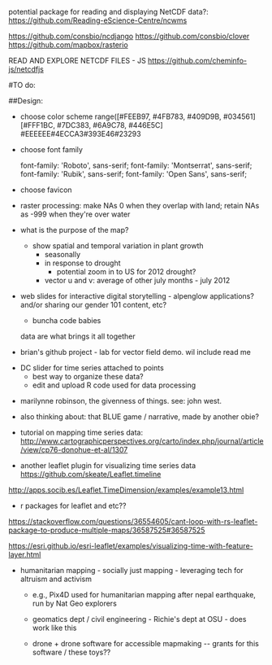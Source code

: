 potential package for reading and displaying NetCDF data?: https://github.com/Reading-eScience-Centre/ncwms

https://github.com/consbio/ncdjango
https://github.com/consbio/clover
https://github.com/mapbox/rasterio

READ AND EXPLORE NETCDF FILES - JS
https://github.com/cheminfo-js/netcdfjs

#TO do:

##Design:
- choose color scheme
    range([#FEEB97, #4FB783, #409D9B, #034561]
    [#FFF1BC, #7DC383, #6A9C78, #446E5C]
    #EEEEEE#4ECCA3#393E46#23293

- choose font family
    <link href="https://fonts.googleapis.com/css?family=Montserrat|Roboto|Rubik|Open+Sans" rel="stylesheet">

    font-family: 'Roboto', sans-serif;
    font-family: 'Montserrat', sans-serif;
    font-family: 'Rubik', sans-serif;
    font-family: 'Open Sans', sans-serif;

- choose favicon
<link rel="icon" href="img/greendiamond.ico" type="image/x-icon"/>


- raster processing: make NAs 0 when they overlap with land; retain NAs as -999 when they're over water

- what is the purpose of the map?
    - show spatial and temporal variation in plant growth
        - seasonally
        - in response to drought
            - potential zoom in to US for 2012 drought?
        - vector u and v: average of other july months - july 2012

- web slides for interactive digital storytelling - alpenglow applications? and/or sharing our gender 101 content, etc?
    - buncha code babies

    data are what brings it all together

- brian's github project - lab for vector field demo. wil include read me

+ DC slider for time series attached to points
    - best way to organize these data?
    - edit and upload R code used for data processing


- marilynne robinson, the givenness of things. see: john west.
- also thinking about: that BLUE game / narrative, made by another obie?

- tutorial on mapping time series data: http://www.cartographicperspectives.org/carto/index.php/journal/article/view/cp76-donohue-et-al/1307

- another leaflet plugin for visualizing time series data https://github.com/skeate/Leaflet.timeline

http://apps.socib.es/Leaflet.TimeDimension/examples/example13.html

- r packages for leaflet and etc??

https://stackoverflow.com/questions/36554605/cant-loop-with-rs-leaflet-package-to-produce-multiple-maps/36587525#36587525

https://esri.github.io/esri-leaflet/examples/visualizing-time-with-feature-layer.html

- humanitarian mapping - socially just mapping - leveraging tech for altruism and activism
    - e.g., Pix4D used for humanitarian mapping after nepal earthquake, run by Nat Geo explorers
    - geomatics dept / civil engineering - Richie's dept at OSU - does work like this

    - drone + drone software for accessible mapmaking -- grants for this software / these toys??